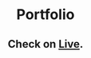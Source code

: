 <div align="center">
    <h1><b>Portfolio</b></h1>

## Check on [**Live**](https://portfolio-freakge.vercel.app).

</div>
